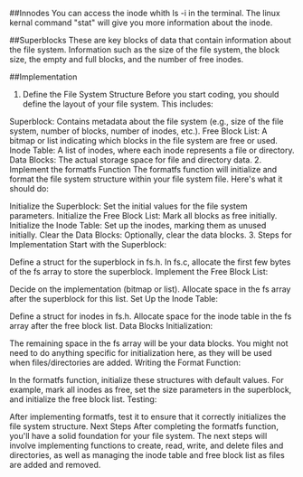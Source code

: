 ##Innodes 
You can access the inode whith ls -i in the terminal. 
The linux kernal command "stat" will give you more information about the inode.

##Superblocks
These are key blocks of data that contain information about the file system. Information such as
the size of the file system, the block size, the empty and full blocks, and the number of free inodes.

##Implementation 
1. Define the File System Structure
Before you start coding, you should define the layout of your file system. This includes:

Superblock: Contains metadata about the file system (e.g., size of the file system, number of blocks, number of inodes, etc.).
Free Block List: A bitmap or list indicating which blocks in the file system are free or used.
Inode Table: A list of inodes, where each inode represents a file or directory.
Data Blocks: The actual storage space for file and directory data.
2. Implement the formatfs Function
The formatfs function will initialize and format the file system structure within your file system file. Here's what it should do:

Initialize the Superblock: Set the initial values for the file system parameters.
Initialize the Free Block List: Mark all blocks as free initially.
Initialize the Inode Table: Set up the inodes, marking them as unused initially.
Clear the Data Blocks: Optionally, clear the data blocks.
3. Steps for Implementation
Start with the Superblock:

Define a struct for the superblock in fs.h.
In fs.c, allocate the first few bytes of the fs array to store the superblock.
Implement the Free Block List:

Decide on the implementation (bitmap or list).
Allocate space in the fs array after the superblock for this list.
Set Up the Inode Table:

Define a struct for inodes in fs.h.
Allocate space for the inode table in the fs array after the free block list.
Data Blocks Initialization:

The remaining space in the fs array will be your data blocks.
You might not need to do anything specific for initialization here, as they will be used when files/directories are added.
Writing the Format Function:

In the formatfs function, initialize these structures with default values.
For example, mark all inodes as free, set the size parameters in the superblock, and initialize the free block list.
Testing:

After implementing formatfs, test it to ensure that it correctly initializes the file system structure.
Next Steps
After completing the formatfs function, you'll have a solid foundation for your file system. The next steps will involve implementing functions to create, read, write, and delete files and directories, as well as managing the inode table and free block list as files are added and removed.
